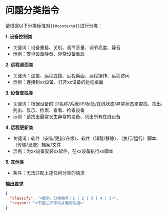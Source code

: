 # 问题分类指令

请根据以下分类标准对`{{#context#}}`进行分类：

**1. 设备控制类**
- 关键词：设备重启、关机、调节音量、调节亮度、静音
- 示例：安卓设备静音、异常设备重启

**2. 远程桌面类**
- 关键词：连接、远程连接、远程桌面、远程操作、远程访问
- 示例：连接到xx设备、打开xx设备的远程桌面

**3. 设备查找类**
- 关键词：根据设备的ID/名称/系统/IP/标签/在线状态/异常状态来查找、找出、列出、显示、检索、查看、检查设备
- 示例：请找出最常发生异常的设备、列出所有在线设备

**4. 远程更新类**
- 关键词：软件（安装/更新/升级）、软件（卸载/移除）、（执行/运行）脚本、（传输/发送）档案/文件
- 示例：为xx设备安装xx软件，在xx设备执行xx脚本

**5. 其他类**
- 条件：无法匹配上述任何分类的请求

**输出要求**
```json
{
  "classify": "<数字，分类编号：1 | 2 | 3 | 4 | 5>",
  "reason": "<不超过15字的关键词依据>"
}
```
